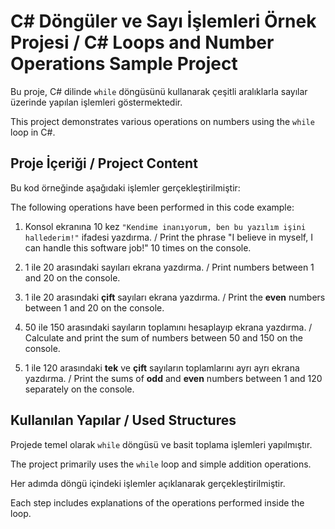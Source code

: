 # C# Döngüler ve Sayı İşlemleri Örnek Projesi / C# Loops and Number Operations Sample Project

Bu proje, C# dilinde `while` döngüsünü kullanarak çeşitli aralıklarla sayılar üzerinde yapılan işlemleri göstermektedir.

This project demonstrates various operations on numbers using the `while` loop in C#.

## Proje İçeriği / Project Content

Bu kod örneğinde aşağıdaki işlemler gerçekleştirilmiştir:

The following operations have been performed in this code example:

1. Konsol ekranına 10 kez `"Kendime inanıyorum, ben bu yazılım işini hallederim!"` ifadesi yazdırma. / Print the phrase "I believe in myself, I can handle this software job!" 10 times on the console.
   
2. 1 ile 20 arasındaki sayıları ekrana yazdırma. / Print numbers between 1 and 20 on the console.

3. 1 ile 20 arasındaki **çift** sayıları ekrana yazdırma. / Print the **even** numbers between 1 and 20 on the console.

4. 50 ile 150 arasındaki sayıların toplamını hesaplayıp ekrana yazdırma. / Calculate and print the sum of numbers between 50 and 150 on the console.

5. 1 ile 120 arasındaki **tek** ve **çift** sayıların toplamlarını ayrı ayrı ekrana yazdırma. / Print the sums of **odd** and **even** numbers between 1 and 120 separately on the console.

## Kullanılan Yapılar / Used Structures

Projede temel olarak `while` döngüsü ve basit toplama işlemleri yapılmıştır.

The project primarily uses the `while` loop and simple addition operations. 

Her adımda döngü içindeki işlemler açıklanarak gerçekleştirilmiştir.

Each step includes explanations of the operations performed inside the loop.

